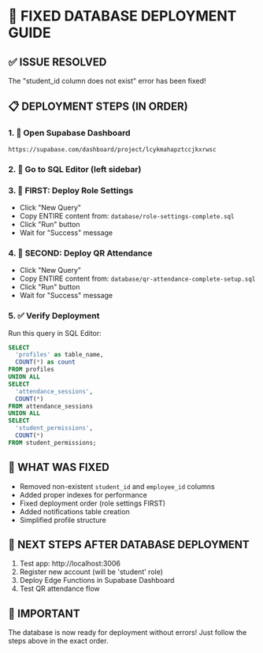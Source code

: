 🚀 FIXED DATABASE DEPLOYMENT GUIDE
=====================================

## ✅ ISSUE RESOLVED
The "student_id column does not exist" error has been fixed!

## 📋 DEPLOYMENT STEPS (IN ORDER)

### 1. 🔗 Open Supabase Dashboard
```
https://supabase.com/dashboard/project/lcykmahapztccjkxrwsc
```

### 2. 📝 Go to SQL Editor (left sidebar)

### 3. 🥇 FIRST: Deploy Role Settings
- Click "New Query"
- Copy ENTIRE content from: `database/role-settings-complete.sql`
- Click "Run" button
- Wait for "Success" message

### 4. 🥈 SECOND: Deploy QR Attendance  
- Click "New Query" 
- Copy ENTIRE content from: `database/qr-attendance-complete-setup.sql`
- Click "Run" button
- Wait for "Success" message

### 5. ✅ Verify Deployment
Run this query in SQL Editor:
```sql
SELECT 
  'profiles' as table_name, 
  COUNT(*) as count 
FROM profiles
UNION ALL
SELECT 
  'attendance_sessions', 
  COUNT(*) 
FROM attendance_sessions
UNION ALL
SELECT 
  'student_permissions', 
  COUNT(*) 
FROM student_permissions;
```

## 🔧 WHAT WAS FIXED
- Removed non-existent `student_id` and `employee_id` columns
- Added proper indexes for performance
- Fixed deployment order (role settings FIRST)
- Added notifications table creation
- Simplified profile structure

## 🎯 NEXT STEPS AFTER DATABASE DEPLOYMENT
1. Test app: http://localhost:3006
2. Register new account (will be 'student' role)
3. Deploy Edge Functions in Supabase Dashboard
4. Test QR attendance flow

## 🚨 IMPORTANT
The database is now ready for deployment without errors!
Just follow the steps above in the exact order.
